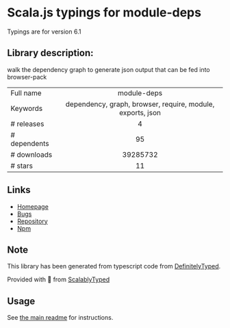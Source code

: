 
# Scala.js typings for module-deps

Typings are for version 6.1

## Library description:
walk the dependency graph to generate json output that can be fed into browser-pack

|                    |                 |
| ------------------ | :-------------: |
| Full name          | module-deps |
| Keywords           | dependency, graph, browser, require, module, exports, json |
| # releases         | 4 |
| # dependents       | 95 |
| # downloads        | 39285732 |
| # stars            | 11 |

## Links
- [Homepage](https://github.com/browserify/module-deps)
- [Bugs](https://github.com/browserify/module-deps/issues)
- [Repository](https://github.com/browserify/module-deps)
- [Npm](https://www.npmjs.com/package/module-deps)
    


## Note
This library has been generated from typescript code from [DefinitelyTyped](https://definitelytyped.org).

Provided with :purple_heart: from [ScalablyTyped](https://github.com/oyvindberg/ScalablyTyped)

## Usage
See [the main readme](../../readme.md) for instructions.


